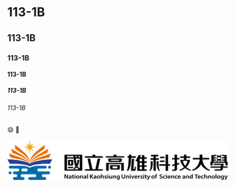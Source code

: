 # 113-1B

## 113-1B
### 113-1B
#### 113-1B
##### 113-1B
###### 113-1B

😄 🐶

![NKUST](NKUST.png "NKUST")
